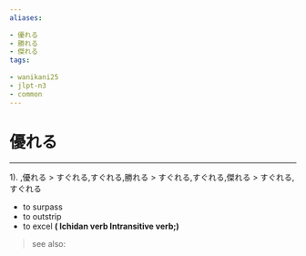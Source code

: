 ```yaml
---
aliases:
    
- 優れる
- 勝れる
- 傑れる
tags:
    
- wanikani25
- jlpt-n3
- common
---
```


# 優れる
---
1).
,優れる > すぐれる,すぐれる,勝れる > すぐれる,すぐれる,傑れる > すぐれる,すぐれる

- to surpass
- to outstrip
- to excel
**( Ichidan verb Intransitive verb;)**
> see also: 
            